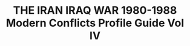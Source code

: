 ---
layout: product
title: "THE IRAN IRAQ WAR 1980-1988 Modern Conflicts Profile Guide Vol IV "
price: "TBA" 
desc: "Knjiga"
img_path: "/assets/img/AK291.webp"
brand: "AK"
available: false
special_offer: false
new: false
soon: false
cat: "090000"
subcat: "090200"
subsubcat: "090202"
sifra: "AK291"
popular: false
spec: false
---